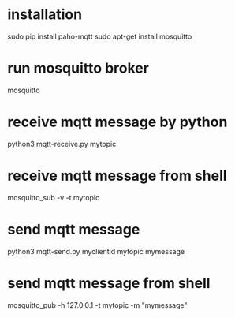 # installation
sudo pip install paho-mqtt
sudo apt-get install mosquitto

# run mosquitto broker
mosquitto

# receive mqtt message by python
python3 mqtt-receive.py mytopic

# receive mqtt message from shell
mosquitto\_sub -v -t mytopic

# send mqtt message
python3 mqtt-send.py myclientid mytopic mymessage

# send mqtt message from shell
mosquitto\_pub -h 127.0.0.1 -t mytopic -m "mymessage"

